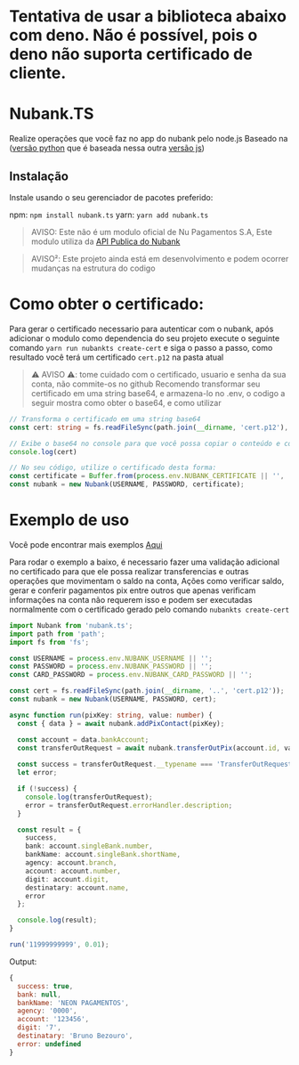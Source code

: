 

# Tentativa de usar a biblioteca abaixo com deno. Não é possível, pois o deno não suporta certificado de cliente.

# Nubank.TS
Realize operações que você faz no app do nubank pelo node.js Baseado na ([versão python](https://github.com/andreroggeri/pynubank/) que é baseada nessa outra [versão js](https://github.com/Astrocoders/nubank-api))

## Instalação
Instale usando o seu gerenciador de pacotes preferido:

npm: `npm install nubank.ts`
yarn: `yarn add nubank.ts`

> AVISO: Este não é um modulo oficial de Nu Pagamentos S.A, Este modulo utiliza da [API Publica do Nubank](https://twitter.com/nubank/status/766665014161932288)

> AVISO²: Este projeto ainda está em desenvolvimento e podem ocorrer mudanças na estrutura do codigo

# Como obter o certificado:
Para gerar o certificado necessario para autenticar com o nubank, após adicionar o modulo como dependencia do seu projeto execute o seguinte comando
`yarn run nubankts create-cert` e siga o passo a passo, como resultado você terá um certificado `cert.p12` na pasta atual

>⚠️ AVISO ⚠️: tome cuidado com o certificado, usuario e senha da sua conta, não commite-os no github
>Recomendo transformar seu certificado em uma string base64, e armazena-lo no .env, o codigo a seguir mostra como obter o base64, e como utilizar
```typescript
// Transforma o certificado em uma string base64
const cert: string = fs.readFileSync(path.join(__dirname, 'cert.p12'), { encoding: 'base64' });

// Exibe o base64 no console para que você possa copiar o conteúdo e colocar no .env
console.log(cert)

// No seu código, utilize o certificado desta forma:
const certificate = Buffer.from(process.env.NUBANK_CERTIFICATE || '', 'base64');
const nubank = new Nubank(USERNAME, PASSWORD, certificate);
```

# Exemplo de uso
Você pode encontrar mais exemplos [Aqui](/examples/)

Para rodar o exemplo a baixo, é necessario fazer uma validação adicional no certificado para que ele possa realizar transferencias e outras operações que movimentam o saldo na conta, Ações como verificar saldo, gerar e conferir pagamentos pix entre outros que apenas verificam informações na conta não requerem isso e podem ser executadas normalmente com o certificado gerado pelo comando `nubankts create-cert`

```typescript
import Nubank from 'nubank.ts';
import path from 'path';
import fs from 'fs';

const USERNAME = process.env.NUBANK_USERNAME || '';
const PASSWORD = process.env.NUBANK_PASSWORD || '';
const CARD_PASSWORD = process.env.NUBANK_CARD_PASSWORD || '';

const cert = fs.readFileSync(path.join(__dirname, '..', 'cert.p12'));
const nubank = new Nubank(USERNAME, PASSWORD, cert);

async function run(pixKey: string, value: number) {
  const { data } = await nubank.addPixContact(pixKey);

  const account = data.bankAccount;
  const transferOutRequest = await nubank.transferOutPix(account.id, value, CARD_PASSWORD);
  
  const success = transferOutRequest.__typename === 'TransferOutRequestSuccess';
  let error;

  if (!success) {
    console.log(transferOutRequest);
    error = transferOutRequest.errorHandler.description;
  }

  const result = {
    success,
    bank: account.singleBank.number,
    bankName: account.singleBank.shortName,
    agency: account.branch,
    account: account.number,
    digit: account.digit,
    destinatary: account.name,
    error
  };

  console.log(result);
}

run('11999999999', 0.01);
```

Output:
```js
{
  success: true,
  bank: null,
  bankName: 'NEON PAGAMENTOS',
  agency: '0000',
  account: '123456',
  digit: '7',
  destinatary: 'Bruno Bezouro',
  error: undefined
}
```

